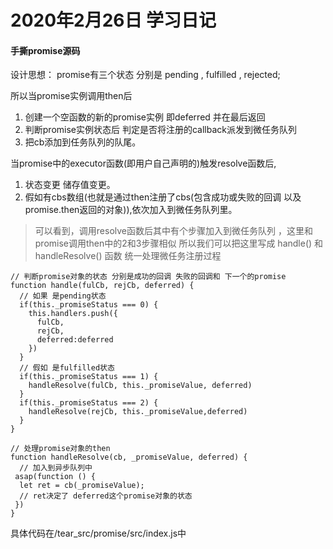 # 2020年2月26日 学习日记

#### 手撕promise源码

设计思想：
promise有三个状态 分别是 pending , fulfilled , rejected;

所以当promise实例调用then后
1. 创建一个空函数的新的promise实例 即deferred 并在最后返回
2. 判断promise实例状态后 判定是否将注册的callback派发到微任务队列
3. 把cb添加到任务队列的队尾。

当promise中的executor函数(即用户自己声明的)触发resolve函数后,

1. 状态变更 储存值变更。
2. 假如有cbs数组(也就是通过then注册了cbs(包含成功或失败的回调 以及promise.then返回的对象)),依次加入到微任务队列里。

> 可以看到，调用resolve函数后其中有个步骤加入到微任务队列 ，这里和promise调用then中的2和3步骤相似
> 所以我们可以把这里写成 handle() 和 handleResolve() 函数 统一处理微任务注册过程

```
// 判断promise对象的状态 分别是成功的回调 失败的回调和 下一个的promise
function handle(fulCb, rejCb, deferred) {
  // 如果 是pending状态
  if(this._promiseStatus === 0) {
    this.handlers.push({
      fulCb,
      rejCb,
      deferred:deferred
    })
  }
  // 假如 是fulfilled状态
  if(this._promiseStatus === 1) {
    handleResolve(fulCb, this._promiseValue, deferred)
  }
  if(this._promiseStatus === 2) {
    handleResolve(rejCb, this._promiseValue,deferred)
  }
}

// 处理promise对象的then
function handleResolve(cb, _promiseValue, deferred) {
  // 加入到异步队列中
 asap(function () {
  let ret = cb(_promiseValue);
  // ret决定了 deferred这个promise对象的状态
 })
}

```

具体代码在/tear_src/promise/src/index.js中